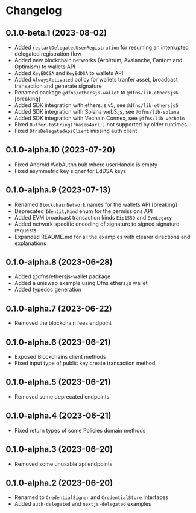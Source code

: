 # Changelog

## 0.1.0-beta.1 (2023-08-02)

- Added `restartDelegatedUserRegistration` for resuming an interrupted delegated registration flow
- Added new blockchain networks (Arbitrum, Avalanche, Fantom and Optimism) to wallets API
- Added `KeyEDCSA` and `KeyEdDSA` to wallets API
- Added `AlwaysActivated` policy for wallets tranfer asset, broadcast transaction and generate signature
- Renamed package `@dfns/ethersjs-wallet` to `@dfns/lib-ethersjs6` [breaking]
- Added SDK integration with ethers.js v5, see `@dfns/lib-ethersjs5`
- Added SDK integration with Solana web3.js, see `@dfns/lib-solana`
- Added SDK integration with Vechain Connex, see `@dfns/lib-vechain`
- Fixed `Buffer.toString('base64url')` not supported by older runtimes
- Fixed `DfnsDelegatedApiClient` missing auth client

## 0.1.0-alpha.10 (2023-07-20)

- Fixed Android WebAuthn bub where userHandle is empty
- Fixed asymmetric key signer for EdDSA keys

## 0.1.0-alpha.9 (2023-07-13)

- Renamed `BlockchainNetwork` names for the wallets API [breaking]
- Deprecated `IdentityKind` enum for the permissions API
- Added EVM broadcast transaction kinds `Eip1559` and `EvmLegacy`
- Added network specific encoding of signature to signed signature requests
- Expanded README.md for all the examples with clearer directions and explanations

## 0.1.0-alpha.8 (2023-06-28)

- Added @dfns/ethersjs-wallet package
- Added a uniswap example using Dfns ethers.js wallet
- Added typedoc generation

## 0.1.0-alpha.7 (2023-06-22)

- Removed the blockchain fees endpoint

## 0.1.0-alpha.6 (2023-06-21)

- Exposed Blockchains client methods
- Fixed input type of public key create transaction method

## 0.1.0-alpha.5 (2023-06-21)

- Removed some deprecated endpoints

## 0.1.0-alpha.4 (2023-06-21)

- Fixed return types of some Policies domain methods

## 0.1.0-alpha.3 (2023-06-20)

- Removed some unusable api endpoints

## 0.1.0-alpha.2 (2023-06-20)

- Renamed to `CredentialSigner` and `CredentialStore` interfaces
- Added `auth-delegated` and `nextjs-delegated` examples
